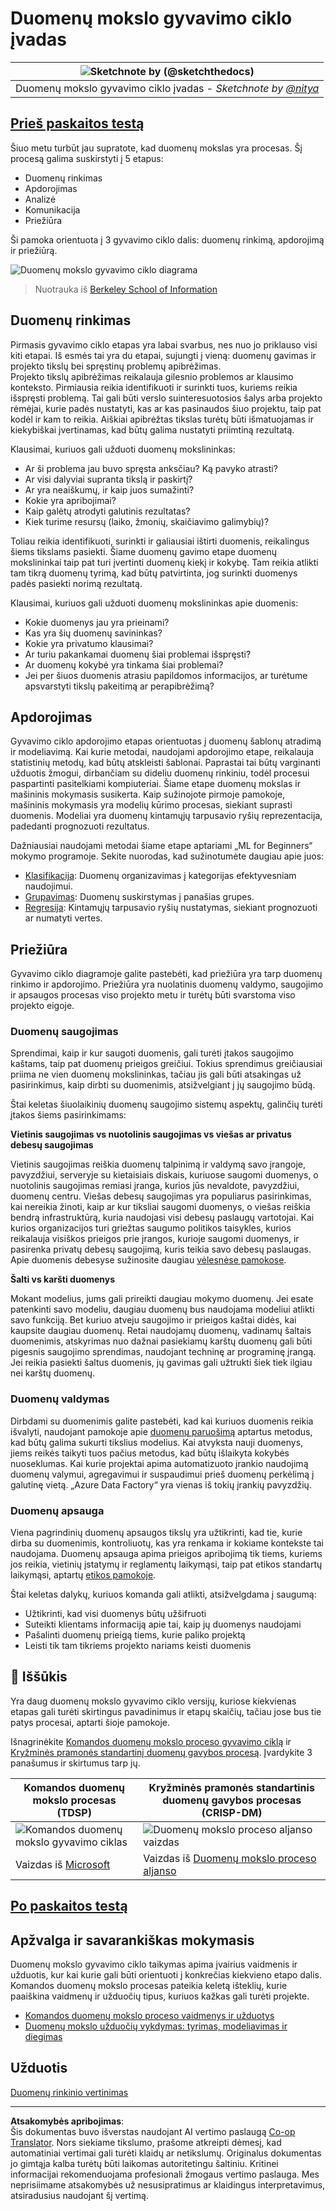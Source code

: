 <!--
CO_OP_TRANSLATOR_METADATA:
{
  "original_hash": "07478c2092203a69087b9c76b1f4dd56",
  "translation_date": "2025-09-05T16:07:13+00:00",
  "source_file": "4-Data-Science-Lifecycle/14-Introduction/README.md",
  "language_code": "lt"
}
-->
# Duomenų mokslo gyvavimo ciklo įvadas

|![ Sketchnote by [(@sketchthedocs)](https://sketchthedocs.dev) ](../../sketchnotes/14-DataScience-Lifecycle.png)|
|:---:|
| Duomenų mokslo gyvavimo ciklo įvadas - _Sketchnote by [@nitya](https://twitter.com/nitya)_ |

## [Prieš paskaitos testą](https://ff-quizzes.netlify.app/en/ds/quiz/26)

Šiuo metu turbūt jau supratote, kad duomenų mokslas yra procesas. Šį procesą galima suskirstyti į 5 etapus:

- Duomenų rinkimas
- Apdorojimas
- Analizė
- Komunikacija
- Priežiūra

Ši pamoka orientuota į 3 gyvavimo ciklo dalis: duomenų rinkimą, apdorojimą ir priežiūrą.

![Duomenų mokslo gyvavimo ciklo diagrama](../../../../4-Data-Science-Lifecycle/14-Introduction/images/data-science-lifecycle.jpg)  
> Nuotrauka iš [Berkeley School of Information](https://ischoolonline.berkeley.edu/data-science/what-is-data-science/)

## Duomenų rinkimas

Pirmasis gyvavimo ciklo etapas yra labai svarbus, nes nuo jo priklauso visi kiti etapai. Iš esmės tai yra du etapai, sujungti į vieną: duomenų gavimas ir projekto tikslų bei spręstinų problemų apibrėžimas.  
Projekto tikslų apibrėžimas reikalauja gilesnio problemos ar klausimo konteksto. Pirmiausia reikia identifikuoti ir surinkti tuos, kuriems reikia išspręsti problemą. Tai gali būti verslo suinteresuotosios šalys arba projekto rėmėjai, kurie padės nustatyti, kas ar kas pasinaudos šiuo projektu, taip pat kodėl ir kam to reikia. Aiškiai apibrėžtas tikslas turėtų būti išmatuojamas ir kiekybiškai įvertinamas, kad būtų galima nustatyti priimtiną rezultatą.

Klausimai, kuriuos gali užduoti duomenų mokslininkas:
- Ar ši problema jau buvo spręsta anksčiau? Ką pavyko atrasti?
- Ar visi dalyviai supranta tikslą ir paskirtį?
- Ar yra neaiškumų, ir kaip juos sumažinti?
- Kokie yra apribojimai?
- Kaip galėtų atrodyti galutinis rezultatas?
- Kiek turime resursų (laiko, žmonių, skaičiavimo galimybių)?

Toliau reikia identifikuoti, surinkti ir galiausiai ištirti duomenis, reikalingus šiems tikslams pasiekti. Šiame duomenų gavimo etape duomenų mokslininkai taip pat turi įvertinti duomenų kiekį ir kokybę. Tam reikia atlikti tam tikrą duomenų tyrimą, kad būtų patvirtinta, jog surinkti duomenys padės pasiekti norimą rezultatą.

Klausimai, kuriuos gali užduoti duomenų mokslininkas apie duomenis:
- Kokie duomenys jau yra prieinami?
- Kas yra šių duomenų savininkas?
- Kokie yra privatumo klausimai?
- Ar turiu pakankamai duomenų šiai problemai išspręsti?
- Ar duomenų kokybė yra tinkama šiai problemai?
- Jei per šiuos duomenis atrasiu papildomos informacijos, ar turėtume apsvarstyti tikslų pakeitimą ar perapibrėžimą?

## Apdorojimas

Gyvavimo ciklo apdorojimo etapas orientuotas į duomenų šablonų atradimą ir modeliavimą. Kai kurie metodai, naudojami apdorojimo etape, reikalauja statistinių metodų, kad būtų atskleisti šablonai. Paprastai tai būtų varginanti užduotis žmogui, dirbančiam su dideliu duomenų rinkiniu, todėl procesui paspartinti pasitelkiami kompiuteriai. Šiame etape duomenų mokslas ir mašininis mokymasis susikerta. Kaip sužinojote pirmoje pamokoje, mašininis mokymasis yra modelių kūrimo procesas, siekiant suprasti duomenis. Modeliai yra duomenų kintamųjų tarpusavio ryšių reprezentacija, padedanti prognozuoti rezultatus.

Dažniausiai naudojami metodai šiame etape aptariami „ML for Beginners“ mokymo programoje. Sekite nuorodas, kad sužinotumėte daugiau apie juos:

- [Klasifikacija](https://github.com/microsoft/ML-For-Beginners/tree/main/4-Classification): Duomenų organizavimas į kategorijas efektyvesniam naudojimui.
- [Grupavimas](https://github.com/microsoft/ML-For-Beginners/tree/main/5-Clustering): Duomenų suskirstymas į panašias grupes.
- [Regresija](https://github.com/microsoft/ML-For-Beginners/tree/main/2-Regression): Kintamųjų tarpusavio ryšių nustatymas, siekiant prognozuoti ar numatyti vertes.

## Priežiūra

Gyvavimo ciklo diagramoje galite pastebėti, kad priežiūra yra tarp duomenų rinkimo ir apdorojimo. Priežiūra yra nuolatinis duomenų valdymo, saugojimo ir apsaugos procesas viso projekto metu ir turėtų būti svarstoma viso projekto eigoje.

### Duomenų saugojimas

Sprendimai, kaip ir kur saugoti duomenis, gali turėti įtakos saugojimo kaštams, taip pat duomenų prieigos greičiui. Tokius sprendimus greičiausiai priima ne vien duomenų mokslininkas, tačiau jis gali būti atsakingas už pasirinkimus, kaip dirbti su duomenimis, atsižvelgiant į jų saugojimo būdą.

Štai keletas šiuolaikinių duomenų saugojimo sistemų aspektų, galinčių turėti įtakos šiems pasirinkimams:

**Vietinis saugojimas vs nuotolinis saugojimas vs viešas ar privatus debesų saugojimas**

Vietinis saugojimas reiškia duomenų talpinimą ir valdymą savo įrangoje, pavyzdžiui, serveryje su kietaisiais diskais, kuriuose saugomi duomenys, o nuotolinis saugojimas remiasi įranga, kurios jūs nevaldote, pavyzdžiui, duomenų centru. Viešas debesų saugojimas yra populiarus pasirinkimas, kai nereikia žinoti, kaip ar kur tiksliai saugomi duomenys, o viešas reiškia bendrą infrastruktūrą, kuria naudojasi visi debesų paslaugų vartotojai. Kai kurios organizacijos turi griežtas saugumo politikos taisykles, kurios reikalauja visiškos prieigos prie įrangos, kurioje saugomi duomenys, ir pasirenka privatų debesų saugojimą, kuris teikia savo debesų paslaugas. Apie duomenis debesyse sužinosite daugiau [vėlesnėse pamokose](https://github.com/microsoft/Data-Science-For-Beginners/tree/main/5-Data-Science-In-Cloud).

**Šalti vs karšti duomenys**

Mokant modelius, jums gali prireikti daugiau mokymo duomenų. Jei esate patenkinti savo modeliu, daugiau duomenų bus naudojama modeliui atlikti savo funkciją. Bet kuriuo atveju saugojimo ir prieigos kaštai didės, kai kaupsite daugiau duomenų. Retai naudojamų duomenų, vadinamų šaltais duomenimis, atskyrimas nuo dažnai pasiekiamų karštų duomenų gali būti pigesnis saugojimo sprendimas, naudojant techninę ar programinę įrangą. Jei reikia pasiekti šaltus duomenis, jų gavimas gali užtrukti šiek tiek ilgiau nei karštų duomenų.

### Duomenų valdymas

Dirbdami su duomenimis galite pastebėti, kad kai kuriuos duomenis reikia išvalyti, naudojant pamokoje apie [duomenų paruošimą](https://github.com/microsoft/Data-Science-For-Beginners/tree/main/2-Working-With-Data/08-data-preparation) aptartus metodus, kad būtų galima sukurti tikslius modelius. Kai atvyksta nauji duomenys, jiems reikės taikyti tuos pačius metodus, kad būtų išlaikyta kokybės nuoseklumas. Kai kurie projektai apima automatizuoto įrankio naudojimą duomenų valymui, agregavimui ir suspaudimui prieš duomenų perkėlimą į galutinę vietą. „Azure Data Factory“ yra vienas iš tokių įrankių pavyzdžių.

### Duomenų apsauga

Viena pagrindinių duomenų apsaugos tikslų yra užtikrinti, kad tie, kurie dirba su duomenimis, kontroliuotų, kas yra renkama ir kokiame kontekste tai naudojama. Duomenų apsauga apima prieigos apribojimą tik tiems, kuriems jos reikia, vietinių įstatymų ir reglamentų laikymąsi, taip pat etikos standartų laikymąsi, aptartų [etikos pamokoje](https://github.com/microsoft/Data-Science-For-Beginners/tree/main/1-Introduction/02-ethics).

Štai keletas dalykų, kuriuos komanda gali atlikti, atsižvelgdama į saugumą:
- Užtikrinti, kad visi duomenys būtų užšifruoti
- Suteikti klientams informaciją apie tai, kaip jų duomenys naudojami
- Pašalinti duomenų prieigą tiems, kurie paliko projektą
- Leisti tik tam tikriems projekto nariams keisti duomenis

## 🚀 Iššūkis

Yra daug duomenų mokslo gyvavimo ciklo versijų, kuriose kiekvienas etapas gali turėti skirtingus pavadinimus ir etapų skaičių, tačiau jose bus tie patys procesai, aptarti šioje pamokoje.

Išnagrinėkite [Komandos duomenų mokslo proceso gyvavimo ciklą](https://docs.microsoft.com/en-us/azure/architecture/data-science-process/lifecycle) ir [Kryžminės pramonės standartinį duomenų gavybos procesą](https://www.datascience-pm.com/crisp-dm-2/). Įvardykite 3 panašumus ir skirtumus tarp jų.

|Komandos duomenų mokslo procesas (TDSP)|Kryžminės pramonės standartinis duomenų gavybos procesas (CRISP-DM)|
|--|--|
|![Komandos duomenų mokslo gyvavimo ciklas](../../../../4-Data-Science-Lifecycle/14-Introduction/images/tdsp-lifecycle2.png) | ![Duomenų mokslo proceso aljanso vaizdas](../../../../4-Data-Science-Lifecycle/14-Introduction/images/CRISP-DM.png) |
| Vaizdas iš [Microsoft](https://docs.microsoft.comazure/architecture/data-science-process/lifecycle) | Vaizdas iš [Duomenų mokslo proceso aljanso](https://www.datascience-pm.com/crisp-dm-2/) |

## [Po paskaitos testą](https://ff-quizzes.netlify.app/en/ds/quiz/27)

## Apžvalga ir savarankiškas mokymasis

Duomenų mokslo gyvavimo ciklo taikymas apima įvairius vaidmenis ir užduotis, kur kai kurie gali būti orientuoti į konkrečias kiekvieno etapo dalis. Komandos duomenų mokslo procesas pateikia keletą išteklių, kurie paaiškina vaidmenų ir užduočių tipus, kuriuos kažkas gali turėti projekte.

* [Komandos duomenų mokslo proceso vaidmenys ir užduotys](https://docs.microsoft.com/en-us/azure/architecture/data-science-process/roles-tasks)
* [Duomenų mokslo užduočių vykdymas: tyrimas, modeliavimas ir diegimas](https://docs.microsoft.com/en-us/azure/architecture/data-science-process/execute-data-science-tasks)

## Užduotis

[Duomenų rinkinio vertinimas](assignment.md)

---

**Atsakomybės apribojimas**:  
Šis dokumentas buvo išverstas naudojant AI vertimo paslaugą [Co-op Translator](https://github.com/Azure/co-op-translator). Nors siekiame tikslumo, prašome atkreipti dėmesį, kad automatiniai vertimai gali turėti klaidų ar netikslumų. Originalus dokumentas jo gimtąja kalba turėtų būti laikomas autoritetingu šaltiniu. Kritinei informacijai rekomenduojama profesionali žmogaus vertimo paslauga. Mes neprisiimame atsakomybės už nesusipratimus ar klaidingus interpretavimus, atsiradusius naudojant šį vertimą.